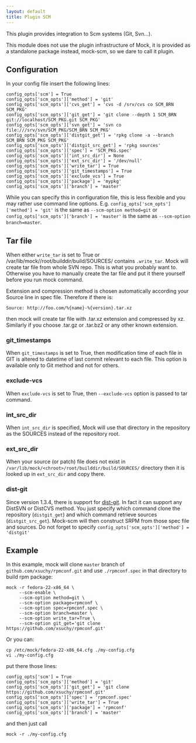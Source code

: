 ```yaml
---
layout: default
title: Plugin SCM
---
```


This plugin provides integration to Scm systems (Git, Svn...).

This module does not use the plugin infrastructure of Mock, it is provided as a standalone package instead, mock-scm, so we dare to call it plugin.

## Configuration

In your config file insert the following lines:


    config_opts['scm'] = True
    config_opts['scm_opts']['method'] = 'git'
    config_opts['scm_opts']['cvs_get'] = 'cvs -d /srv/cvs co SCM_BRN SCM_PKG'
    config_opts['scm_opts']['git_get'] = 'git clone --depth 1 SCM_BRN git://localhost/SCM_PKG.git SCM_PKG'
    config_opts['scm_opts']['svn_get'] = 'svn co file:///srv/svn/SCM_PKG/SCM_BRN SCM_PKG'
    config_opts['scm_opts']['distgit_get'] = 'rpkg clone -a --branch SCM_BRN SCM_PKG SCM_PKG'
    config_opts['scm_opts']['distgit_src_get'] = 'rpkg sources'
    config_opts['scm_opts']['spec'] = 'SCM_PKG.spec'
    config_opts['scm_opts']['int_src_dir'] = None
    config_opts['scm_opts']['ext_src_dir'] = '/dev/null'
    config_opts['scm_opts']['write_tar'] = True
    config_opts['scm_opts']['git_timestamps'] = True
    config_opts['scm_opts']['exclude_vcs'] = True
    config_opts['scm_opts']['package'] = 'mypkg'
    config_opts['scm_opts']['branch'] = 'master'

While you can specify this in configuration file, this is less flexible and you may rather use command line options. E.g. `config_opts['scm_opts']['method'] = 'git'` is the same as `--scm-option method=git` or `config_opts['scm_opts']['branch'] = 'master'` is the same as `--scm-option branch=master`.

## Tar file

When either `write_tar` is set to True or /var/lib/mock/<chroot>/root/builddir/build/SOURCES/ contains `.write_tar`. Mock will create tar file from whole SVN repo. This is what you probably want to. Otherwise you have to manually create the tar file and put it there yourself before you run mock command.

Extension and compression method is chosen automatically according your Source line in spec file. Therefore if there is:

    Source: http://foo.com/%{name}-%{version}.tar.xz

then mock will create tar file with .tar.xz extension and compressed by xz. Similarly if you choose .tar.gz or .tar.bz2 or any other known extension.

### git_timestamps

When `git_timestamps` is set to True, then modification time of each file in GIT is altered to datetime of last commit relevant to each file.
This option is available only to Git method and not for others.

### exclude-vcs

When `exclude-vcs` is set to True, then `--exclude-vcs` option is passed to tar command.

### int_src_dir

When `int_src_dir` is specified, Mock will use that directory in the repository as the SOURCES instead of the repository root.

### ext_src_dir

When your source (or patch) file does not exist in `/var/lib/mock/<chroot>/root/builddir/build/SOURCES/` directory then it is looked up in `ext_src_dir` and copy there.

### dist-git

Since version 1.3.4, there is support for [dist-git](https://github.com/release-engineering/dist-git). In fact it can support any DistSVN or DistCVS method. You just specify which command clone the repository (`distgit_get`) and which command retrieve sources (`distgit_src_get`). Mock-scm will then construct SRPM from those spec file and sources. Do not forget to specify `config_opts['scm_opts']['method'] = 'distgit'`

## Example

In this example, mock will clone `master` branch of `github.com/xsuchy/rpmconf.git` and use `./rpmconf.spec` in that directory to build rpm package:

    mock -r fedora-22-x86_64 \
         --scm-enable \
         --scm-option method=git \
         --scm-option package=rpmconf \
         --scm-option spec=rpmconf.spec \
         --scm-option branch=master \
         --scm-option write_tar=True \
         --scm-option git_get='git clone https://github.com/xsuchy/rpmconf.git'

Or you can:

    cp /etc/mock/fedora-22-x86_64.cfg ./my-config.cfg
    vi ./my-config.cfg

put there those lines:

    config_opts['scm'] = True
    config_opts['scm_opts']['method'] = 'git'
    config_opts['scm_opts']['git_get'] = 'git clone https://github.com/xsuchy/rpmconf.git'
    config_opts['scm_opts']['spec'] = 'rpmconf.spec'
    config_opts['scm_opts']['write_tar'] = True
    config_opts['scm_opts']['package'] = 'rpmconf'
    config_opts['scm_opts']['branch'] = 'master'

and then just call

    mock -r ./my-config.cfg

